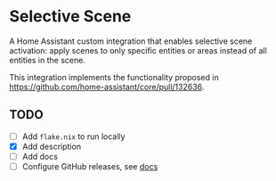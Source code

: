 # Selective Scene

A Home Assistant custom integration that enables selective scene activation: apply scenes to only specific entities or areas instead of all entities in the scene.

This integration implements the functionality proposed in https://github.com/home-assistant/core/pull/132636.

## TODO

- [ ] Add `flake.nix` to run locally
- [x] Add description
- [ ] Add docs
- [ ] Configure GitHub releases, see [docs](https://www.hacs.xyz/docs/publish/integration/#github-releases-optional)
